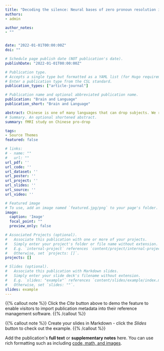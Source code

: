 ```yaml
---
title: "Decoding the silence: Neural bases of zero pronoun resolution in Chinese"
authors:
- admin

author_notes:
- ""


date: "2022-01-01T00:00:00Z"
doi: ""

# Schedule page publish date (NOT publication's date).
publishDate: "2022-01-01T00:00:00Z"

# Publication type.
# Accepts a single type but formatted as a YAML list (for Hugo requirements).
# Enter a publication type from the CSL standard.
publication_types: ["article-journal"]

# Publication name and optional abbreviated publication name.
publication: "Brain and Language"
publication_short: "Brain and Language"

abstract: Chinese is one of many languages that can drop subjects. We report an fMRI study of language comprehension processes in these “zero pronoun” cases. The fMRI data come from Chinese speakers who listened to an audiobook. We conducted both univariate GLM and multivariate pattern analysis (MVPA) on these data. We found increased left Temporal Lobe activity for zero pronouns compared to overt subjects, suggesting additional effort searching for an antecedent during zero pronoun resolution. MVPA further revealed that the intended referent of a zero pronoun can be decoded in the Parahippocampal Gyrus and the Precuneus shortly after its presentation. This highlights the role of memory and discourse-level processing in resolving referential expressions, including unspoken ones, in naturalistic language comprehension.
# Summary. An optional shortened abstract.
summary: fMRI study on Chinese pro-drop

tags:
- Source Themes
featured: false

# links:
# - name: ""
#   url: ""
url_pdf: ''
url_code: ''
url_dataset: ''
url_poster: ''
url_project: ''
url_slides: ''
url_source: ''
url_video: ''

# Featured image
# To use, add an image named `featured.jpg/png` to your page's folder. 
image:
  caption: 'Image'
  focal_point: ""
  preview_only: false

# Associated Projects (optional).
#   Associate this publication with one or more of your projects.
#   Simply enter your project's folder or file name without extension.
#   E.g. `internal-project` references `content/project/internal-project/index.md`.
#   Otherwise, set `projects: []`.
projects: []

# Slides (optional).
#   Associate this publication with Markdown slides.
#   Simply enter your slide deck's filename without extension.
#   E.g. `slides: "example"` references `content/slides/example/index.md`.
#   Otherwise, set `slides: ""`.
slides: example
---
```


{{% callout note %}}
Click the *Cite* button above to demo the feature to enable visitors to import publication metadata into their reference management software.
{{% /callout %}}

{{% callout note %}}
Create your slides in Markdown - click the *Slides* button to check out the example.
{{% /callout %}}

Add the publication's **full text** or **supplementary notes** here. You can use rich formatting such as including [code, math, and images](https://docs.hugoblox.com/content/writing-markdown-latex/).
